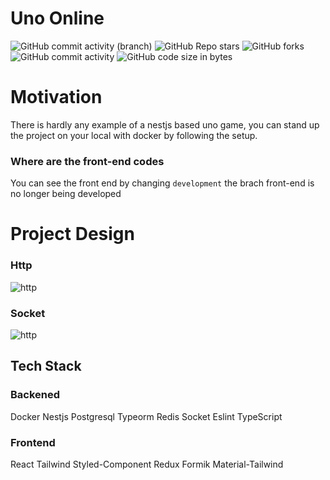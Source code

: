 # Uno Online
![GitHub commit activity (branch)](https://img.shields.io/github/commit-activity/m/recepkefelii/uno-online/version-1) ![GitHub Repo stars](https://img.shields.io/github/stars/recepkefelii/uno-online?logo=github) ![GitHub forks](https://img.shields.io/github/forks/recepkefelii/uno-online?logo=github) ![GitHub commit activity](https://img.shields.io/github/commit-activity/y/recepkefelii/uno-online?label=commits&logo=github) ![GitHub code size in bytes](https://img.shields.io/github/languages/code-size/recepkefelii/uno-online?logo=github)


# Motivation
There is hardly any example of a nestjs based uno game, you can stand up the project on your local with docker by following the setup.

### Where are the front-end codes
You can see the front end by changing `development` the brach
front-end is no longer being developed

# Project Design

### Http
![http](https://github.com/recepkefelii/uno-online/blob/version-1/assets/http.png)

### Socket
 ![http](https://github.com/recepkefelii/uno-online/blob/version-1/assets/socket.png)
  
## Tech Stack

### Backened
 Docker  Nestjs
 Postgresql
 Typeorm
 Redis
 Socket
 Eslint
 TypeScript

### Frontend
React
Tailwind
Styled-Component
Redux
Formik
Material-Tailwind






